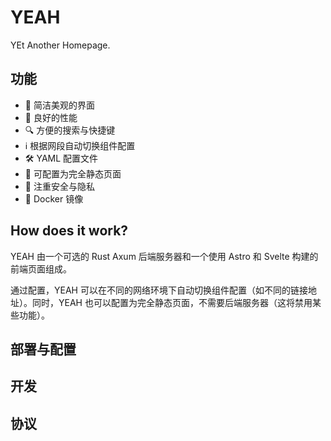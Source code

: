# YEAH

YEt Another Homepage.

## 功能

- 🎨 简洁美观的界面
- 🚀 良好的性能
- 🔍 方便的搜索与快捷键
- ℹ️ 根据网段自动切换组件配置
- 🛠️ YAML 配置文件
- 🗿 可配置为完全静态页面
- 🔏 注重安全与隐私
- 🐳 Docker 镜像

## How does it work?

YEAH 由一个可选的 Rust Axum 后端服务器和一个使用 Astro 和 Svelte 构建的前端页面组成。

通过配置，YEAH 可以在不同的网络环境下自动切换组件配置（如不同的链接地址）。同时，YEAH 也可以配置为完全静态页面，不需要后端服务器（这将禁用某些功能）。

## 部署与配置

## 开发

## 协议
